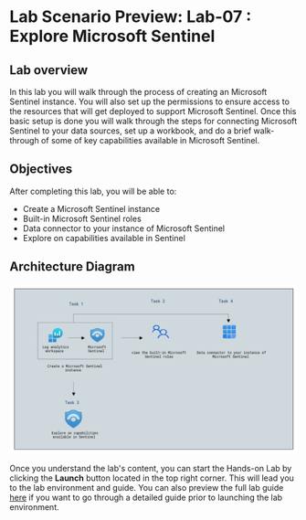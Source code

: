 # Lab Scenario Preview: Lab-07 : Explore Microsoft Sentinel

## Lab overview

In this lab you will walk through the process of creating an Microsoft Sentinel instance. You will also set up the permissions to ensure access to the resources that will get deployed to support Microsoft Sentinel. Once this basic setup is done you will walk through the steps for connecting Microsoft Sentinel to your data sources, set up a workbook, and do a brief walk-through of some of key capabilities available in Microsoft Sentinel.

## Objectives

After completing this lab, you will be able to:

- Create a Microsoft Sentinel instance
- Built-in Microsoft Sentinel roles
- Data connector to your instance of Microsoft Sentinel
- Explore on capabilities available in Sentinel

## Architecture Diagram

![](./Images/sc900lab7-(1).png)

Once you understand the lab's content, you can start the Hands-on Lab by clicking the **Launch** button located in the top right corner. This will lead you to the lab environment and guide. You can also preview the full lab guide [here](https://experience.cloudlabs.ai/#/labguidepreview/5907f253-f1f1-48e8-a3a0-0f6a37acc305) if you want to go through a detailed guide prior to launching the lab environment. 

